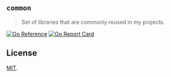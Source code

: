 ## `common`
> Set of libraries that are commonly reused in my projects.

[![Go Reference](https://pkg.go.dev/badge/github.com/kamikazechaser/common.svg)](https://pkg.go.dev/github.com/kamikazechaser/common)
[![Go Report Card](https://goreportcard.com/badge/github.com/kamikazechaser/common)](https://goreportcard.com/report/github.com/kamikazechaser/common)


## License

[MIT](LICENSE).